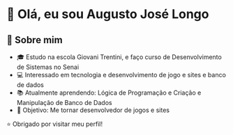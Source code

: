 # 👋 Olá, eu sou Augusto José Longo

## 🚀 Sobre mim
- 🎓 Estudo na escola Giovani Trentini, e faço curso de Desenvolvimento de Sistemas no Senai
- 💻 Interessado em tecnologia e desenvolvimento de jogo e sites e banco de dados
- 📚 Atualmente aprendendo: Lógica de Programação e Criação e Manipulação de Banco de Dados
- 🎯 Objetivo: Me tornar desenvolvedor de jogos e sites

⭐ Obrigado por visitar meu perfil!  
